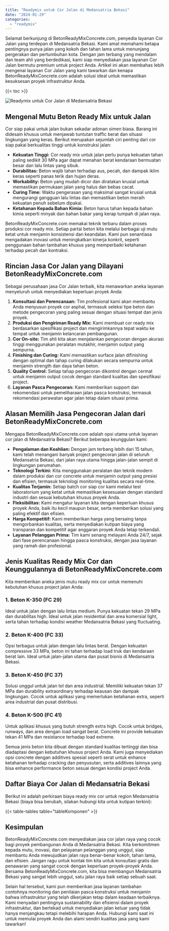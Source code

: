 ```yaml
---
title: "Readymix untuk Cor Jalan di Medansatria Bekasi"
date: "2024-01-29"
categories: 
  - "readymix"
---
```


Selamat berkunjung di BetonReadyMixConcrete.com, penyedia layanan Cor Jalan yang terdepan di Medansatria Bekasi. Kami amat memahami betapa pentingnya punya jalan yang kokoh dan tahan lama untuk menunjang pergerakan dan pertumbuhan kota. Dengan jam terbang yang mendalam dan team ahli yang berdedikasi, kami siap menyediakan jasa layanan Cor Jalan bermutu premium untuk project Anda. Artikel ini akan membahas lebih mengenai layanan Cor Jalan yang kami tawarkan dan kenapa BetonReadyMixConcrete.com adalah solusi ideal untuk memastikan kesuksesan proyek infrastruktur Anda.

{{< toc >}}

![Readymix untuk Cor Jalan di Medansatria Bekasi](https://betoncor8.github.io/cor/harga-beton-readymix-concrete%20(18).png)

## Mengenal Mutu Beton Ready Mix untuk Jalan

Cor siap pakai untuk jalan bukan sekadar adonan simen biasa. Barang ini didesain khusus untuk menjawab tuntutan traffic berat dan situasi lingkungan yang keras. Berikut merupakan sejumlah ciri penting dari cor siap pakai berkualitas tinggi untuk konstruksi jalan:

- **Kekuatan Tinggi:** Cor ready mix untuk jalan perlu punya kekuatan tahan paling sedikit 30 MPa agar dapat menahan berat kendaraan bermuatan besar dan lalu lintas yang sibuk.
- **Durabilitas:** Beton wajib tahan terhadap aus, pecah, dan dampak iklim keras seperti panas terik dan hujan deras.
- **Workability:** Beton yang mudah dicor dan diratakan krusial untuk memastikan permukaan jalan yang halus dan bebas cacat.
- **Curing Time:** Waktu pengerasan yang maksimal sangat krusial untuk mengurangi gangguan lalu lintas dan memastikan beton meraih kekuatan penuh sebelum dipakai.
- **Ketahanan Kepada Bahan Kimia:** Beton harus tahan kepada bahan kimia seperti minyak dan bahan bakar yang kerap tumpah di jalan raya.

BetonReadyMixConcrete.com memakai teknik terbaru dalam proses produksi cor ready mix. Setiap partai beton kita melalui berbagai uji mutu ketat untuk menjamin konsistensi dan keandalan. Kami pun senantiasa mengadakan inovasi untuk meningkatkan kinerja konkrit, seperti penggunaan bahan tambahan khusus yang memperbaiki ketahanan terhadap pecah dan kontraksi.

## Rincian Jasa Cor Jalan yang Dilayani BetonReadyMixConcrete.com

Sebagai perusahaan jasa Cor Jalan terbaik, kita menawarkan aneka layanan menyeluruh untuk menyediakan keperluan proyek Anda:

1. **Konsultasi dan Perencanaan:** Tim profesional kami akan membantu Anda menyusun proyek cor asphal, termasuk seleksi tipe beton dan metode pengecoran yang paling sesuai dengan situasi tempat dan jenis proyek.
2. **Produksi dan Pengiriman Ready Mix:** Kami membuat cor ready mix berdasarkan spesifikasi project dan mengirimkannya tepat waktu ke tempat untuk menjamin kelancaran pembangunan.
3. **Cor On-site:** Tim ahli kita akan menjalankan pengecoran dengan akurasi tinggi menggunakan peralatan mutakhir, menjamin output yang sempurna.
4. **Finishing dan Curing:** Kami memastikan surface jalan difinishing dengan optimal dan tahap curing dilakukan secara sempurna untuk menjamin strength dan daya tahan beton.
5. **Quality Control:** Setiap tahap pengecoran dikontrol dengan cermat untuk menjamin output cocok dengan standard kualitas dan spesifikasi project.
6. **Layanan Pasca Pengecoran:** Kami memberikan support dan rekomendasi untuk pemeliharaan jalan pasca konstruksi, termasuk rekomendasi perawatan agar jalan tetap dalam situasi prima.

## Alasan Memilih Jasa Pengecoran Jalan dari BetonReadyMixConcrete.com

Mengapa BetonReadyMixConcrete.com adalah opsi utama untuk layanan cor jalan di Medansatria Bekasi? Berikut beberapa keunggulan kami:

- **Pengalaman dan Keahlian:** Dengan jam terbang lebih dari 15 tahun, kami telah menangani banyak project pengecoran jalan di seluruh Medansatria Bekasi, dari jalan raya utama hingga jalan-jalan sempit di lingkungan perumahan.
- **Teknologi Terkini:** Kita menggunakan peralatan dan teknik modern dalam produksi dan cor concrete untuk menjamin output yang presisi dan efisien, termasuk teknologi monitoring kualitas secara real-time.
- **Kualitas Terjamin:** Setiap batch cor siap cor kami melalui test laboratorium yang ketat untuk memastikan kesesuaian dengan standard industri dan sesuai kebutuhan khusus proyek Anda.
- **Fleksibilitas:** Kami mengatur layanan kita dengan keperluan khusus proyek Anda, baik itu kecil maupun besar, serta memberikan solusi yang paling efektif dan efisien.
- **Harga Kompetitif:** Kami memberikan harga yang bersaing tanpa mengorbankan kualitas, serta menyediakan kutipan biaya yang transparan dan kompetitif agar anggaran proyek Anda tetap terkendali.
- **Layanan Pelanggan Prima:** Tim kami senang melayani Anda 24/7, sejak dari fase perencanaan hingga pasca konstruksi, dengan jasa layanan yang ramah dan profesional.

## Jenis Kualitas Ready Mix Cor dan Keunggulannya di BetonReadyMixConcrete.com

Kita memberikan aneka jenis mutu ready mix cor untuk memenuhi kebutuhan khusus project jalan Anda:

### 1\. Beton K-350 (FC 29)

Ideal untuk jalan dengan lalu lintas medium. Punya kekuatan tekan 29 MPa dan durabilitas high. Ideal untuk jalan residential dan area komersial light, serta tahan terhadap kondisi weather Medansatria Bekasi yang fluctuating.

### 2\. Beton K-400 (FC 33)

Opsi terbagus untuk jalan dengan lalu lintas berat. Dengan kekuatan compressive 33 MPa, beton ini tahan terhadap load truk dan kendaraan berat lain. Ideal untuk jalan-jalan utama dan pusat bisnis di Medansatria Bekasi.

### 3\. Beton K-450 (FC 37)

Solusi unggul untuk jalan tol dan area industrial. Memiliki kekuatan tekan 37 MPa dan durability extraordinary terhadap keausan dan dampak lingkungan. Cocok untuk aplikasi yang memerlukan ketahanan extra, seperti area industrial dan pusat distribusi.

### 4\. Beton K-500 (FC 41)

Untuk aplikasi khusus yang butuh strength extra high. Cocok untuk bridges, runways, dan area dengan load sangat berat. Concrete ini provide kekuatan tekan 41 MPa dan resistance terhadap load extreme.

Semua jenis beton kita dibuat dengan standard kualitas tertinggi dan bisa diadaptasi dengan kebutuhan khusus project Anda. Kami juga menyediakan opsi concrete dengan additives spesial seperti serat untuk enhance ketahanan terhadap cracking dan penyusutan, serta additives lainnya yang bisa enhance performance beton sesuai dengan kondisi project Anda.

## Daftar Biaya Cor Jalan di Medansatria Bekasi

Berikut ini adalah perkiraan biaya ready mix cor untuk region Medansatria Bekasi (biaya bisa berubah, silakan hubungi kita untuk kutipan terkini):

{{< table-tables table="tableKomponen" >}}

## Kesimpulan

BetonReadyMixConcrete.com menyediakan jasa cor jalan raya yang cocok bagi proyek pembangunan Anda di Medansatria Bekasi. Kita berkomitmen kepada mutu, inovasi, dan pelayanan pelanggan yang unggul, siap membantu Anda mewujudkan jalan raya benar-benar kokoh, tahan lama, dan efisien. Jangan ragu untuk kontak tim kita untuk konsultasi gratis dan penawaran yang sangat cocok dengan keperluan proyek-proyek Anda. Bersama BetonReadyMixConcrete.com, kita bisa membangun Medansatria Bekasi yang sangat lebih unggul, satu jalan raya baik setiap sebuah saat.

Selain hal tersebut, kami pun memberikan jasa layanan tambahan contohnya monitoring dan penilaian pasca konstruksi untuk menjamin bahwa infrastruktur yang telah dikerjakan tetap dalam keadaan terbaiknya. Kami menyadari pentingnya sustainability dan efisiensi dalam proyek infrastruktur, dan bertekad untuk menyediakan jalan keluar yang tidak hanya menjangkau tetapi melebihi harapan Anda. Hubungi kami saat ini untuk memulai proyek Anda dan alami sendiri kualitas jasa yang kami tawarkan!

